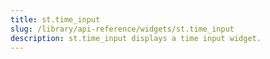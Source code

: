 ```yaml
---
title: st.time_input
slug: /library/api-reference/widgets/st.time_input
description: st.time_input displays a time input widget.
---
```


<Autofunction function="streamlit.time_input" />

